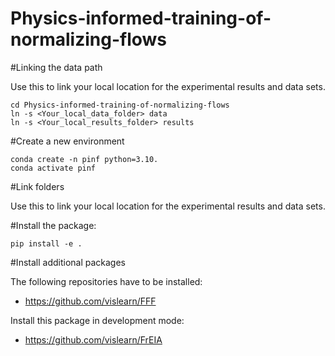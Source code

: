 # Physics-informed-training-of-normalizing-flows

#Linking the data path

Use this to link your local location for the experimental results and data sets.

```shell script
cd Physics-informed-training-of-normalizing-flows
ln -s <Your_local_data_folder> data
ln -s <Your_local_results_folder> results
```

#Create a new environment

```shell script
conda create -n pinf python=3.10.
conda activate pinf
```

#Link folders

Use this to link your local location for the experimental results and data sets.

#Install the package:

```shell script
pip install -e .
```

#Install additional packages

The following repositories have to be installed:

* https://github.com/vislearn/FFF

Install this package in development mode:

* https://github.com/vislearn/FrEIA

